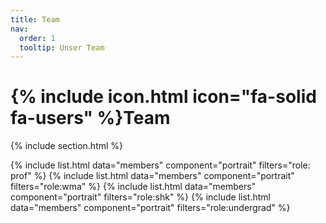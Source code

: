 ```yaml
---
title: Team
nav:
  order: 1
  tooltip: Unser Team
---
```


# {% include icon.html icon="fa-solid fa-users" %}Team

{% include section.html %}

{% include list.html data="members" component="portrait" filters="role: prof" %}
{% include list.html data="members" component="portrait" filters="role:wma" %}
{% include list.html data="members" component="portrait" filters="role:shk" %}
{% include list.html data="members" component="portrait" filters="role:undergrad" %}

